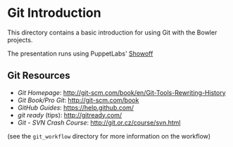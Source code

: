 Git Introduction
================

This directory contains a basic introduction
for using Git with the Bowler projects.

The presentation runs using PuppetLabs'
[Showoff](https://github.com/puppetlabs/showoff)

Git Resources
-------------

* *Git Homepage*: http://git-scm.com/book/en/Git-Tools-Rewriting-History
* *Git Book/Pro Git*: http://git-scm.com/book
* *GitHub Guides*: https://help.github.com/
* *git ready* (tips): http://gitready.com/
* *Git - SVN Crash Course*: http://git.or.cz/course/svn.html

(see the `git_workflow` directory for more information on the workflow)
